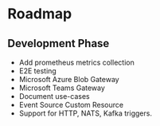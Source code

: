 # Roadmap

## Development Phase
- Add prometheus metrics collection
- E2E testing
- Microsoft Azure Blob Gateway
- Microsoft Teams Gateway
- Document use-cases
- Event Source Custom Resource
- Support for HTTP, NATS, Kafka triggers.
